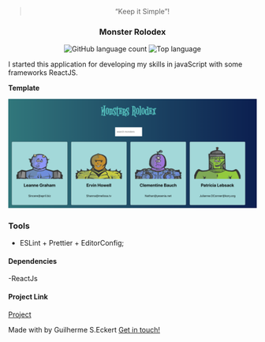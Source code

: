 <blockquote align="center">“Keep it Simple”!</blockquote>


<h3 align="center"> Monster Rolodex </h3>

<p align="center">
  <img alt="GitHub language count" src="https://img.shields.io/github/languages/count/commonality/readme-inspector.svg">
  <img alt="Top language" src="https://img.shields.io/github/languages/top/commonality/readme-inspector.svg">
</p>


I started this application for developing my skills in javaScript with some frameworks ReactJS.

**Template**


<div style="text-align:center"><img src="img/template.png" width ="700" /></div>


### Tools

- ESLint + Prettier + EditorConfig;


#### Dependencies

-ReactJs

#### Project Link
[Project](https://guilhermeseckert.github.io/monsters-rolodex/)



Made with by Guilherme S.Eckert [Get in touch!](https://www.linkedin.com/in/guilherme-eckert/)
